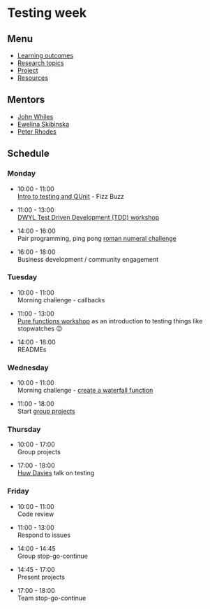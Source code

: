 # Testing week

## Menu
 - [Learning outcomes](https://github.com/foundersandcoders/master-reference/blob/week-2-testing/coursebook/week-2/learning-outcomes.md)
 - [Research topics](https://github.com/foundersandcoders/master-reference/blob/week-2-testing/coursebook/week-2/research-afternoon.md)
 - [Project](https://github.com/foundersandcoders/master-reference/blob/week-2-testing/coursebook/week-2/project.md)
 - [Resources](https://github.com/foundersandcoders/master-reference/blob/week-2-testing/coursebook/week-2/resources.md)

## Mentors
 - [John Whiles](https://github.com/Jwhiles)
 - [Ewelina Skibinska](https://github.com/skibinska)
 - [Peter Rhodes](https://github.com/rhodespeter)

## Schedule

### Monday

- 10:00 - 11:00 <br>
[Intro to testing and QUnit](https://github.com/skibinska/learn-qunit) - Fizz Buzz

- 11:00 - 13:00 <br>
[DWYL Test Driven Development (TDD) workshop](https://github.com/dwyl/learn-tdd)

- 14:00 - 16:00 <br>
Pair programming, ping pong [roman numeral challenge](https://docs.google.com/presentation/d/12c7YChUdiBKAi2kI8GVPA1XXCNQXkt4u-5O9BmnfqBY/edit#slide=id.gead6860a7_1_78)

- 16:00 - 18:00 <br>
Business development / community engagement

### Tuesday

- 10:00 - 11:00 <br>
Morning challenge - callbacks

- 11:00 - 13:00 <br>
[Pure functions workshop](https://github.com/Jwhiles/pure-functions-easy-testing) as an introduction to testing things like stopwatches 😉

- 14:00 - 18:00 <br>
READMEs

### Wednesday

- 10:00 - 11:00 <br>
Morning challenge - [create a waterfall function](https://github.com/RhodesPeter/waterfall-function-workshop)

- 11:00 - 18:00 <br>
Start [group projects](https://github.com/foundersandcoders/master-reference/blob/week-2-testing/coursebook/week-2/project.md)

### Thursday

- 10:00 - 17:00 <br>
Group projects

- 17:00 - 18:00 <br>
[Huw Davies](https://github.com/hdrdavies) talk on testing

### Friday

- 10:00 - 11:00 <br>
Code review

- 11:00 - 13:00 <br>
Respond to issues

- 14:00 - 14:45 <br>
Group stop-go-continue

- 14:45 - 17:00 <br>
Present projects

- 17:00 - 18:00 <br>
Team stop-go-continue
